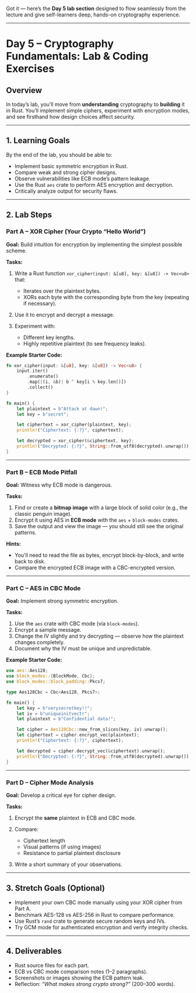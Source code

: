 Got it — here’s the **Day 5 lab section** designed to flow seamlessly from the lecture and give self-learners deep, hands-on cryptography experience.

---

# **Day 5 – Cryptography Fundamentals: Lab & Coding Exercises**

## **Overview**

In today’s lab, you’ll move from **understanding** cryptography to **building** it in Rust.
You’ll implement simple ciphers, experiment with encryption modes, and see firsthand how design choices affect security.

---

## **1. Learning Goals**

By the end of the lab, you should be able to:

* Implement basic symmetric encryption in Rust.
* Compare weak and strong cipher designs.
* Observe vulnerabilities like ECB mode’s pattern leakage.
* Use the Rust `aes` crate to perform AES encryption and decryption.
* Critically analyze output for security flaws.

---

## **2. Lab Steps**

### **Part A – XOR Cipher (Your Crypto “Hello World”)**

**Goal:** Build intuition for encryption by implementing the simplest possible scheme.

**Tasks:**

1. Write a Rust function `xor_cipher(input: &[u8], key: &[u8]) -> Vec<u8>` that:

   * Iterates over the plaintext bytes.
   * XORs each byte with the corresponding byte from the key (repeating if necessary).
2. Use it to encrypt and decrypt a message.
3. Experiment with:

   * Different key lengths.
   * Highly repetitive plaintext (to see frequency leaks).

**Example Starter Code:**

```rust
fn xor_cipher(input: &[u8], key: &[u8]) -> Vec<u8> {
    input.iter()
        .enumerate()
        .map(|(i, &b)| b ^ key[i % key.len()])
        .collect()
}

fn main() {
    let plaintext = b"Attack at dawn!";
    let key = b"secret";

    let ciphertext = xor_cipher(plaintext, key);
    println!("Ciphertext: {:?}", ciphertext);

    let decrypted = xor_cipher(&ciphertext, key);
    println!("Decrypted: {:?}", String::from_utf8(decrypted).unwrap());
}
```

---

### **Part B – ECB Mode Pitfall**

**Goal:** Witness why ECB mode is dangerous.

**Tasks:**

1. Find or create a **bitmap image** with a large block of solid color (e.g., the classic penguin image).
2. Encrypt it using AES in **ECB mode** with the `aes` + `block-modes` crates.
3. Save the output and view the image — you should still see the original patterns.

**Hints:**

* You’ll need to read the file as bytes, encrypt block-by-block, and write back to disk.
* Compare the encrypted ECB image with a CBC-encrypted version.

---

### **Part C – AES in CBC Mode**

**Goal:** Implement strong symmetric encryption.

**Tasks:**

1. Use the `aes` crate with CBC mode (via `block-modes`).
2. Encrypt a sample message.
3. Change the IV slightly and try decrypting — observe how the plaintext changes completely.
4. Document why the IV must be unique and unpredictable.

**Example Starter Code:**

```rust
use aes::Aes128;
use block_modes::{BlockMode, Cbc};
use block_modes::block_padding::Pkcs7;

type Aes128Cbc = Cbc<Aes128, Pkcs7>;

fn main() {
    let key = b"verysecretkey!!";
    let iv = b"uniqueinitvectr";
    let plaintext = b"Confidential data!";

    let cipher = Aes128Cbc::new_from_slices(key, iv).unwrap();
    let ciphertext = cipher.encrypt_vec(plaintext);
    println!("Ciphertext: {:?}", ciphertext);

    let decrypted = cipher.decrypt_vec(&ciphertext).unwrap();
    println!("Decrypted: {:?}", String::from_utf8(decrypted).unwrap());
}
```

---

### **Part D – Cipher Mode Analysis**

**Goal:** Develop a critical eye for cipher design.

**Tasks:**

1. Encrypt the **same** plaintext in ECB and CBC mode.
2. Compare:

   * Ciphertext length
   * Visual patterns (if using images)
   * Resistance to partial plaintext disclosure
3. Write a short summary of your observations.

---

## **3. Stretch Goals (Optional)**

* Implement your own CBC mode manually using your XOR cipher from Part A.
* Benchmark AES-128 vs AES-256 in Rust to compare performance.
* Use Rust’s `rand` crate to generate secure random keys and IVs.
* Try GCM mode for authenticated encryption and verify integrity checks.

---

## **4. Deliverables**

* Rust source files for each part.
* ECB vs CBC mode comparison notes (1–2 paragraphs).
* Screenshots or images showing the ECB pattern leak.
* Reflection: *“What makes strong crypto strong?”* (200–300 words).
